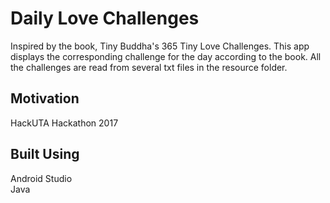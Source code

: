 # Daily Love Challenges
Inspired by the book, Tiny Buddha's 365 Tiny Love Challenges. This app displays the corresponding challenge for the day according to the book. All the challenges are read from several txt files in the resource folder. 

## Motivation
HackUTA Hackathon 2017

## Built Using
Android Studio  
Java 
